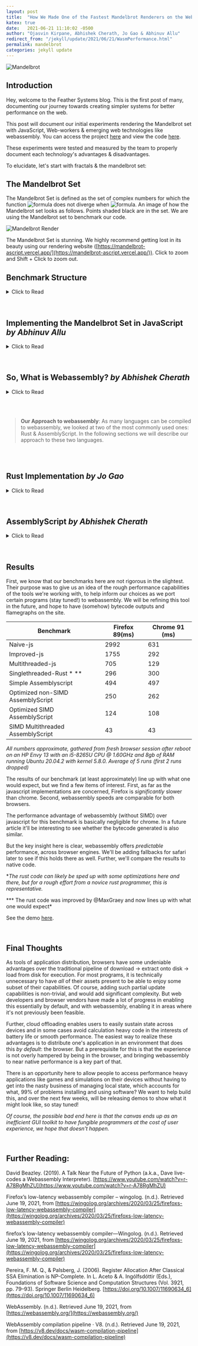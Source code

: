 ```yaml
---
layout: post
title:  "How We Made One of the Fastest Mandelbrot Renderers on the Web."
katex: true
date:   2021-06-21 11:10:02 -0500
author: "Ojasvin Kirpane, Abhishek Cherath, Jo Gao & Abhinuv Allu"
redirect_from: "/jekyll/update/2021/06/21/WasmPerformance.html"
permalink: mandelbrot
categories: jekyll update
---
```

![Mandelbrot]({{site.baseurl}}/assets/1-Thumbnail-Mandelbrot.png)

## Introduction

Hey, welcome to the Feather Systems blog. This is the first post of many, documenting our journey towards creating simpler systems for better performance on the web. 

This post will document our initial experiments rendering the Mandelbrot set with JavaScript, Web-workers & emerging web technologies like webassembly.  You can access the project [here](https://js-wasm-mandelbrot-benchmark-3.vercel.app/) and view the code [here](https://github.com/AO-Design-Inc/js-wasm-mandelbrot-benchmark).

These experiments were tested and measured by the team to properly document each technology's advantages & disadvantages. 

To elucidate, let's start with fractals & the mandelbrot set:

## The Mandelbrot Set

The Mandelbrot Set is defined as the set of complex numbers for which the function ![formula](https://render.githubusercontent.com/render/math?math=z_{n%2B1}=z_{n}^{2}%2Bc)  does not diverge when ![formula](https://render.githubusercontent.com/render/math?math=z_{0}=0). An image of how the Mandelbrot set looks as follows. Points shaded black are in the set. We are using the Mandelbrot set to benchmark our code.

![Mandelbrot Render]({{site.baseurl}}/assets/1-MandelbrotRender.png)

The Mandelbrot Set is stunning. We highly recommend getting lost in its beauty using our rendering website ([https://mandelbrot-ascript.vercel.app/](https://mandelbrot-ascript.vercel.app/)). Click to zoom and Shift + Click to zoom out.

## Benchmark Structure
<details>
<summary>Click to Read</summary>

[The benchmarking site](https://js-wasm-mandelbrot-benchmark-3.vercel.app/) is designed to display each iteration we developed with a rough estimate for performance measured in milliseconds. For each version, a function was written to perform the Mandelbrot calculations and return a JavaScript ImageData object that could be easily put on the Canvas. Once the user selects a version from the drop down menu, the corresponding function is called. Since the functions can take some time to complete, they are called from a Web-worker to prevent the main thread from freezing while the function runs. The performance is calculated using `performance.now()` calls before and after the function call that returns the ImageData object. 

Across all iterations, I used the following values:

```jsx
const START_X_TOTAL:f32 = 0.300283

const START_Y_TOTAL:f32 =  -0.48857

const WINDOW:f32 = 0.01

const step_X:f32= WINDOW/f32(canvas_width);

const step_Y:f32 = WINDOW/f32(canvas_height);

const ITER_CONST:i32 = 1000
```

**FOR MULTITHREADED**

```jsx
const N_THREADS = 4
```

We assume that the canvas width and height are integers. To determine if a point was in the Mandelbrot set, we iterated the Mandelbrot function on the point up to `ITER_CONST`, returning the number of times the function had iterated. We use the returned Mandelbrot value to set the color. 

You may notice that RGB values get clamped at 255, making it seem like the exercise of iterating all the way to 1000 is just for the sake of testing performance, which it is. (Here is a whole list of [smarter and better coloring algorithms](https://en.wikipedia.org/wiki/Plotting_algorithms_for_the_Mandelbrot_set) that we will not be using in this benchmarking exercise.)

As of when this article was published, the following versions are available on the Benchmarking Site:

- Naive JS single threaded
- Rust WASM using bindgen (single threaded)
- Assemblyscript old version (single threaded, not thread safe)
- Assemblyscript new version (single threaded, thread safe)
- Assemblyscript SIMD WASM (singlethreaded, multithreaded)
- New JS(less memory allocation) singlethreaded
- New JS SharedMemoryBuffer multithreaded
</details>

<br>

<br>


## Implementing the Mandelbrot Set in JavaScript *by Abhinuv Allu*
<details>
<summary>Click to Read</summary>

I began the testing process with the web's best frenemy, Javascipt.

I started with a naive approach to implement the Mandelbrot set in JavaScript and then try and optimize later. I started by creating a class for Complex numbers. This class would be able to add, multiply and return the magnitude. For the magnitude, I used a library function Math.hypot. Down below is our first initial implementation of the Complex class.

```jsx
class Complex {
    constructor(real, imag){
      this.real = real;
      this.imag = imag;
    }
//Function that add this complex number with another complex number, cplx
    add(cplx) {
      this.real += cplx.real;
      this.imag += cplx.imag;
      return this;
    }
//Fuction that returns the magnitude of this complex number
     mag(cplx) {
      return Math.hypot(this.real,this.imag);
    }
//Function that multiplies this complex number with another complex number, cplx
    mul(cplx) {
      const real_part = this.real*cplx.real - this.imag*cplx.imag;
      const imag_part = this.imag*cplx.real + this.real*cplx.imag;
      this.real = real_part;
      this.imag = imag_part;
      return this;
    }
  }
```

The program iterated through each element of the canvas to compute whether or not they were in the Mandelbrot set. 

```jsx
function mandelbrot(cplx) {
  let z = new Complex(0,0);
  
  let count = 0;
  while (z.mag() <= 2 && count < ITER_CONST) {
    z = (z.mul(z)).add(cplx);
    count++;
  }
  
  return count;
}
```

These data points were added to an array which is then painted onto the Canvas. I had some ideas about optimizations with help from the profiler, however the most fascinating insight was that the Math.hypot function for two numbers is an order of magnitude slower than squaring, adding, and then computing the square root. During the profiling of the initial code I found out that Math.hypot was taking up most of the time. 

![Hypotenuse]({{site.baseurl}}/assets/1-MathHypot.png)

### Improved JavaScript

To improve the initial naive approach, I decided to add multithreading. I started this with a naive way of having the worker compute each point and then send it back to receive the next point but, the message overhead was immense and resulted in a single threaded function as I only had one worker. The next step was experimenting with divisibility classes to add multiple workers. But this had the same problem where the overhead of sending & receiving a message from the workers was just too much. Eventually, I figured out that I would have each worker compute a set number of rows at a time. 

```jsx
//This is in the main function which calls the workers to do the work
for(let i=0; i<workerCount; i++){
  const worker = new Worker("worker.js");
  const INDEXES_PER_WORKER = Math.floor((X_LEN*Y_LEN)/workerCount);
  const N_ROWS_PER_THREAD = Math.floor(X_LEN/workerCount);
  const START_XC = N_ROWS_PER_THREAD * i;
  var START_INDEX = i*INDEXES_PER_WORKER;
  var END_INDEX= START_INDEX + INDEXES_PER_WORKER;
  
  worker.onmessage = ({data}) => {
    const COMPUTED_ROWS = data;
    points_array[i]= COMPUTED_ROWS;
     doneCount++;
    if(doneCount == workerCount) {
      points_array = points_array.flat();

      
      draw(points_array);
    }
  }
```

```jsx
//This is how it looks now in the worker function
onmessage = function({data}) {
  const{START_XC, STEP_X, STEP_Y, N_ROWS_PER_THREAD, Y_LEN} = data;
  const points_in_thread = new Array(Y_LEN * N_ROWS_PER_THREAD);

    for(let x = -2.0 + START_XC * STEP_X, count_x = 0; count_x < N_ROWS_PER_THREAD; x+=STEP_X, count_x++){
      for( let y = -2.0, count_y =0; count_y < Y_LEN; y+=STEP_Y, count_y++){
        points_in_thread[count_x * Y_LEN + count_y] = mandelbrot(new Complex(y,x));
      }
    }
    postMessage(points_in_thread);
  }
```

### Shared Buffer

Since all the points would be added to the same array it would make sense that having a shared buffer to reduce the overhead needed to send array points would decrease the compute time. So I added a shared buffer that was formatted like an ImageData object so it would be easier to paint it onto the canvas. This required some rewriting of the some steps here and there, but it ended up being faster.

The other issue with using a Shared Buffer is that I had to add promises to the code, so werefactored it to include promises. 

 

```jsx
//This is in the main function which calls the workers to do the work
return new Promise((resolve) => {
    var worker = new Worker("benchmarks/multithreaded-js/sharedworker.js");

    worker.postMessage(parameters);

    worker.onmessage = function(){
      resolve("worker finished");
    }
  });
}

async function returnSharedBufferjs(START_X_TOTAL, START_Y_TOTAL, CANVAS_WIDTH, CANVAS_HEIGHT, WINDOW){
  
  const X_LEN = CANVAS_WIDTH;
  const Y_LEN = CANVAS_HEIGHT;
  const window = WINDOW;
  const STEP_X = window/X_LEN;
  const STEP_Y = window/Y_LEN;
  const workerCount = 4;
  const sharedBuffer = new SharedArrayBuffer(X_LEN*Y_LEN*4);
  const sharedArray = new Uint8ClampedArray(sharedBuffer);
  sharedArray.fill(0);

  const N_ROWS_PER_THREAD = Math.floor(X_LEN/workerCount);
  var START_YC = N_ROWS_PER_THREAD;

  var parameters = {START_X_TOTAL,START_Y_TOTAL, START_YC, STEP_X, STEP_Y, N_ROWS_PER_THREAD, X_LEN, sharedArray};
  var promises = [];

  for(let i=0; i<workerCount; i++){

    parameters.START_YC = N_ROWS_PER_THREAD * i;

    promises.push(createWorker(parameters));
  }
```

```jsx
//This is how it looks now in the worker function
onmessage = function({data}) {
    const{START_X_TOTAL,START_Y_TOTAL,START_YC, STEP_X, STEP_Y, N_ROWS_PER_THREAD, X_LEN, sharedArray} = data;
    for( let y = START_Y_TOTAL+ START_YC * STEP_Y, count_y =START_YC; count_y < N_ROWS_PER_THREAD+START_YC; y+=STEP_Y, count_y++)
    {
      for(let x = START_X_TOTAL , count_x = 0; count_x < X_LEN; x+=STEP_X, count_x++)
      {
        
        let index = 4*(count_x  + count_y* X_LEN);
        val = mandelbrot(new Complex(x,y));
         sharedArray[index+ 0] = val; 
         sharedArray[index+ 1] = val; 
         sharedArray[index+ 2] = val; 
         sharedArray[index+ 3] = 255;      
      }
    }
      postMessage("done");
  }
```

These changes made the code perform a lot better. You can check out it's performance in the "[Results](https://www.notion.so/On-WebAssembly-Performance-and-the-Mandelbrot-WORKING-TITLE-96760f3f113343c894c00f52cdef3ef0)" section. JavaScript was extremely performant (especially on Chrome) and gave us hope that pushing the boundaries of speed on the web was possible.
</details>

<br>

<br>

## So, What is Webassembly? *by Abhishek Cherath*
<details>
<summary>Click to Read</summary>

In our quest to further optimize performance, we used webassembly, an emerging web technology optimized for what we are trying to achieve. So, what is it?
Insofar as an overview is concerned, nothing beats Lin Clark's cartoon intro [here](https://hacks.mozilla.org/2017/02/a-cartoon-intro-to-webassembly/), and the MDN docs [here](https://developer.mozilla.org/en-US/docs/WebAssembly). Put simply, webassembly is a low level typed language that targets the browser's VM. For some reasons[1] , it's very quick and easy to compile into decently fast machine code.

Fundamentally, the language was designed to offer the best possible latency (time to execution) and speed of execution. Low latency is achieved by having a small binary representation (vs javascript's textual representation) and having type definitions and a function table at the start of a .wasm module, which allows compilers to compile in a streaming fashion, instead of needing to have access to the entire file before starting. 

Speed of execution requires slow compilation with multiple passes for the compiler to accurately assess the best register allocation, optimize out unnecessary instructions and do whatever other things compilers do. (*note: I have frankly no idea what goes into compiler optimization, I just know it takes time*)

To satisfy both these goals, browsers (atleast Firefox and Chrome) have two compilers for webassembly, the first compiles the module as it's called from the network, and is basically instant ([here](https://v8.dev/docs/wasm-compilation-pipeline), chrome devs claim that theirs can do on the order of 10+ mb of code per second, so the bottleneck will almost always be the speed of the network rather than the compiler.) The second does optimization and dynamically replaces the unoptimized bytecode from the first when it's done.

It's interesting to note here that, *a priori* there's no reason to expect that webassembly code for high performance stuff [2] (like fractal calculation) will be any faster than its javascript counterpart. Since the hot loop (calculating escape time) is running many thousands of times, one would expect the javascript JIT compiler to infer the output types and get basically similar bytecode, while amortizing its greater overhead considering workload size.

In a later article, I will be examining this conjecture, and taking a deeper look at the flamegraphs and bytecode generated by our benchmarks.

The other interesting thing about webassembly is its memory model, programs do not have access to their own instructions and stack machine memory (so no self modifying code, and no messing with values on the stack). What they do have access to is a block of linear memory, which is backed by a javascript ArrayBuffer, and byte addressed (ie. memory[0] is 1 byte long.)

*[1]I'm not entirely sure why, but it's some combination of coding for a simple stack machine, having type information, linear memory, and being easy to parse.*

*[2]This is **mostly** true, except for vectorization. SIMD (Single Instruction Multiple Data) instructions are featured in the webassembly spec and implemented by chrome and firefox, which do not expose them in js, and have no plans to do so. (although* I *suppose there's nothing stopping a JIT from autovectorizing, is there?)*

</details>

<br><br>

> **Our Approach to webassembly**: As many languages can be compiled to webassembly, we looked at two of the most commonly used ones: Rust & AssemblyScript. In the following sections we will describe our approach to these two languages.

<br><br>

## Rust Implementation *by Jo Gao*
<details>
<summary>Click to Read</summary>

### Singlethreaded

I wrote a similar implementation of the function in Rust that would return an ImageData object of the Mandelbrot Set. It uses [wasm-bindgen](https://rustwasm.github.io/wasm-bindgen/), a Rust library that will compile Rust code to webassembly, and then generate the bindings and glue between JavaScript and webassembly so that it can be run on the web. It handles all the type conversions between JavaScript and webassembly and facilitates the compilation of Rust to webassembly. 

In the iterative `in_mandelbrot` function, `count` is set to iterate all the way to 1000 for benchmarking purposes. When returning, `count` is set to 255 if larger than 255 to prevent having to cast numbers larger than 255 to u8.

```rust
fn in_mandelbrot(cplx: &Complex) -> u8 {
    const ITER_CONST: i32 = 1000;
    let mut z = build_complex(0.0, 0.0);
    let mut count: i32 = 0;

    while z.mag() <= 2.0 && count < ITER_CONST {
        z = (z.square()).add(&cplx); // z = z^2 + cplx
        count += 1;
    }

    if count > 255 {
        count = 255;
    }
    count as u8
}
```

The magic of wasm-bindgen kicks in here, allowing us to create the ImageData object right in the Rust code by providing the type and the constructor signature:

```rust
#[wasm_bindgen]
extern "C" {
    pub type ImageData;

    #[wasm_bindgen(constructor, catch)]
    fn new(data: &Uint8ClampedArray, width: f64, height: f64) -> Result<ImageData, JsValue>;
}

#[wasm_bindgen]
pub fn run(start_x: f64, start_y: f64, width: u32, height: u32, window: f64) -> ImageData{

    let y_len: i32 = height as i32;
    let x_len: i32 = width as i32;

    let pixels: usize = (x_len * y_len) as usize;

    let mut points_array = vec![0; pixels*4];
    fill_mandelbrot(&mut points_array, start_x, start_y, x_len, y_len, window);

    let pointer = points_array.as_ptr() as usize;

    let mem = wasm_bindgen::memory().unchecked_into::<WebAssembly::Memory>();
    let new_array = Uint8ClampedArray::new(&mem.buffer()).slice(pointer as u32, (pointer + pixels*4) as u32);
    ImageData::new(&new_array, x_len.into(), y_len.into()).unwrap()
}
```

After compiling this code, wasm-bindgen outputs a number of files that are meant to be bundled using [Webpack](https://webpack.js.org/) and imported to your JavaScript file as an ES6 module, allowing access to the functions that were written in Rust. The idea is that after compiling and importing the module, calling `run(...)`would return a whole JavaScript ImageData Object. 

Unfortunately, our Benchmarking Site is structured to use a web worker to call this function. Modules cannot be imported to web workers. However, they can be imported to module workers, web workers that support module import, but as of today, Firefox does not support this feature. 

This is an infeasible solution because I was unwilling to limit the availability of our benchmark site for this implementation. After many hours of tinkering with the existing setup, I found a workaround that eliminated the need for Webpack altogether: after compiling with wasm-bindgen, I copy and pasted the entire outputted .js file with the import and exports removed, appended the wrapper function I had written to it, and called `init(...)` on the outputted .wasm. 

After confirming that this worked, A colleague and I  wrote a shell script to automatically do this after compilation. Albeit a little unpleasant on the eyes, it does the job:

```bash
sed '/import\W/d;s/^export//g;/default/d' pkg/Mandelbrot.js > tmp_mandel_import.js
cat tmp_mandel_import.js  mandel_src.js > Mandelbrot.js
rm tmp_mandel_import.js
```

### Rust & Webassembly Multi-Threaded

To further improve performance in Rust, I carried out the same calculations, but in parallel this time. An advantage of the Mandelbrot Set is that determining whether a pixel falls within the set or not can be done completely independently of other pixels. The outcome of each pixel has no effect on the others, making the transition to multithreading straightforward.

I used the [Parallel Raytracing example](https://github.com/rustwasm/wasm-bindgen/tree/master/examples/raytrace-parallel). given in the Wasm-Bindgen repo, as a starting point.  Using a combination of web workers and the Rayon Crate for data parallelism in Rust yielded a pretty fast multithreaded Mandelbrot Set. 

*Unfortunately,* I *was unable to include this version of the Mandelbrot in the final Benchmarking website* because I ran into a similar problem with the wasm-bindgen and module output. This time, it was further complicated by the Webworkers being created from within the Rust code. The funky workaround that had allowed for the singlethreaded RustWasm example to run on the Benchmarking Site failed to work the same magic for this implementation. 

This version of the Mandelbrot also makes use of the SharedArrayBuffer, and had it been on the site, would not work in Safari and browsers that do not support SharedArrayBuffer Objects.
</details>

<br>

<br>

## AssemblyScript *by Abhishek Cherath*

<details>
<summary>Click to Read</summary>

AssemblyScript compiles a subset of typescript to webassembly. To get an idea of how simple it is to write it, here's essentially the same javascript code from earlier, with type annotations and minor changes for webassembly:

```jsx
declare const canvas_width: i32;
declare const canvas_height: i32;
declare const ITER_CONST: i16;
declare const START_X_TOTAL:f32
declare const START_Y_TOTAL:f32
declare const WINDOW:f32

@unmanaged
class Complex {
	real: f64 = 0;
	imag: f64 = 0;

	constructor(real:f64, imag:f64){
		this.real = real;
		this.imag = imag;
	}

	@inline
	add(cplx: Complex): Complex {
		this.real = this.real + cplx.real;
		this.imag = this.imag + cplx.imag;
		return this;
	}

	@inline
	mag(): f64 {
		return Math.sqrt(this.real * this.real + this.imag * this.imag)
	}

	@inline
	mul(cplx: Complex): Complex {
		const __tempr  = this.real*cplx.real - this.imag*cplx.imag;
		const __tempi = this.imag*cplx.real + this.real*cplx.imag;
		this.real = __tempr;
		this.imag = __tempi;
		return this
	}

	set(real:f64,imag:f64): void {
		this.real = real;
		this.imag = imag;
	}

}

const z:Complex = new Complex(0,0);
const cplx:Complex = new Complex(0,0)

@inline
function mandelbrot(real:f64,imag:f64):i16{
	z.set(0,0)
	cplx.set(real,imag)

	let count:i16 = 0;
	for (; z.mag() <= 2; count++) {
		(z.mul(z)).add(cplx); // z = z^2 + cplx
		if (count > ITER_CONST) {
			break;
		}
	}
	return count;
}
/*
stores array of i16s at start of memory 
corresponding to escape count at pixels in
array
*/
export function compute(): void {
	let memcounter = 0
	const step_X:f32 = WINDOW/f32(canvas_width);
	const step_Y:f32 = WINDOW/f32(canvas_height);
	for (let y = START_Y_TOTAL, count_y = 0; count_y < canvas_height; y += step_Y, count_y++){
		for (let x = START_X_TOTAL, count_x = 0; count_x < canvas_width; x += step_X, count_x++){
			store<i16>(memcounter, mandelbrot(x,y));
			memcounter += 2
		}
	}
}
```

The only really noteworthy change was to not have `new` in the hot loop. The Assemblyscript garbage collector had some trouble with it and total allocation would exceed webassembly's 100  page memory limit[1]. I suspect that sort of code will be usable once the webassembly GC proposals, which allow wasm modules to hook into the browser's GC, are implemented.

### Threading

The fastest way to thread code in browsers is to use [SharedArrayBuffer](https://developer.mozilla.org/en-US/docs/Web/JavaScript/Reference/Global_Objects/SharedArrayBuffer), this also requires the following CORS headers.

```jsx
Cross-Origin-Opener-Policy: same-origin
Cross-Origin-Embedder-Policy: require-corp
```

This is to ensure cross-origin isolation, which protects against memory being exfiltrated somehow (I might explore this in the future, but that's about all I know for the moment.) webassembly memories can also be created with a backing SharedArrayBuffer, which allows fast multithreading, as separate web-workers can run the same webassembly module and write their results to the same memory, meaning that large objects don't need to be passed around using postmessage, and the many O(N) overheads to do with copying and creating new arrays can be avoided.

However, while Assemblyscript [allows](https://www.assemblyscript.org/stdlib/builtins.html#atomics-%F0%9F%A6%84) access to atomic instructions, it does not implement any sort of locking. So any program that reads and writes to memory will need to be adjusted to thread with shared memory. This means that the program seen above, with its Complex class and set calls reading and writing to the linear memory quite often, is very prone to... interesting behaviour when threaded.

![Noisey Mandelbrot]({{site.baseurl}}/assets/1-MandelbrotNoise.png)

Exhibit A of nondeterministic behavior

That being said, for small examples such as fractal calculation, it's quite easy to limit mutability to local variables (which are on the stack, not in the linear memory, and so are not shared) and avoid the problem entirely. Like in the following code:

```jsx
@inline
function mandelbrot(c_r:f64, c_i:f64):i16{
	let count:i16 = 0;
	let z_r:f64 = 0., z_i:f64 = 0., t_r:f64 = 0., t_i:f64 = 0.;
	for(; z_r*z_r + z_i*z_i < 4; count++) {
		t_r = z_r*z_r - z_i*z_i + c_r;
		t_i = 2*z_i*z_r + c_i;
		z_r = t_r;
		z_i = t_i;
		if(count > ITER_CONST) {
			break;
		}
	}
	return count;
}
/*
stores array of i16s at start of memory 
corresponding to escape count at pixels in
array
*/
export function compute():void {
	let memcounter = 0
	const step_X:f32 = WINDOW/f32(canvas_width);
	const step_Y:f32 = WINDOW/f32(canvas_height);
	for (let y = START_Y_TOTAL, count_y = 0; count_y < canvas_height; y += step_Y, count_y++){
		for (let x = START_X_TOTAL, count_x = 0; count_x < canvas_width; x += step_X, count_x++){
			store<i16>(memcounter, mandelbrot(x,y));
			memcounter += 2
		}
	}
}
```

*note that the store instruction there might look like it would cause issues, but as long as threads work on different parts of the image, that should not be a problem.*

### SIMD

SIMD (Single Instruction Multiple Data) instructions are special instructions on the CPU that allow multiple additions, multiplications etc to be carried out in parallel on the same core)

![SIMD Explaination](https://upload.wikimedia.org/wikipedia/commons/c/ce/SIMD2.svg)

By Vadikus - Own work, CC BY-SA 4.0, [https://commons.wikimedia.org/w/index.php?curid=39715273](https://commons.wikimedia.org/w/index.php?curid=39715273)

They're not in the webassembly spec as yet, but should be [soon](https://webassembly.github.io/simd/core/exec/instructions.html#simd-instructions), and are currently available on chrome and firefox (although not on ARM in firefox 89, ie. apple M1.) Assemblyscript does not autovectorize code, but [allows](https://www.assemblyscript.org/stdlib/builtins.html#simd-%F0%9F%A6%84) access to the instructions, and provides some sugar for different types and functions to initialise constant vectors.

The vector size in the proposal is 128 bit, which is a decent compromise and is backed by hardware instructions on most modern computers. In the future, [flexible vectors](https://github.com/WebAssembly/flexible-vectors), should be able to allow access to 256, 512 bit vectors that modern intel and AMD CPUs support (consumer ARM chips currently only have 128 bit vectors, as far as I'm aware, although [supercomputer ARM chips do have 512 bit vectors](https://en.wikipedia.org/wiki/AArch64#Scalable_Vector_Extension_(SVE)).)

Vectorizing the mandelbrot code above is not too bad, althought it does look rather messy:

```jsx
@inline
function mandelbrot_simd(c_rl:v128,c_il:v128):v128{
    let in_set : v128 = i32x4(0,0,0,0);
    let z_r : v128 = f32x4(0.,0.,0.,0.);
    let z_i : v128 = f32x4(0.,0.,0.,0.);
    let t_r : v128 = f32x4(0.,0.,0.,0.);
    let t_i : v128 = f32x4(0.,0.,0.,0.);
    const ones = i32x4(1,1,1,1)
    const fours = f32x4(4.,4.,4.,4.)
    const ITER_CONSTS:v128 = v128.splat<i32>(ITER_CONST);
    let count:v128=i32x4(0,0,0,0)
    for(
        let total_count:i32 = 0, any_in_convergence_region:boolean = true;
        any_in_convergence_region &&
        total_count < ITER_CONST;
        total_count++;
    ) {
        z_i = v128.add<f32>(c_il, v128.mul<f32>(v128.add<f32>(z_r,z_r),z_i));
        z_r = v128.add<f32>(c_rl, v128.sub<f32>(t_r,t_i));
        t_r = v128.mul<f32>(z_r,z_r);
        t_i = v128.mul<f32>(z_i,z_i);
        const mask = v128.le<f32>(v128.add<f32>(t_r,t_i),fours);
        any_in_convergence_region = v128.any_true(mask);
        count = v128.add<i32>(count, v128.and(ones,mask));
    }
    return count;
}
```

This should basically be a 4x speedup over the previous code, when run single threaded. Multithreaded, that number will vary depending on how threads are allocated, as work only gets completed as fast as the slowest thread.

### Compiler Flags

For the examples above, some memory is reserved for the purposes of storing the image, in assemblyscript this is achieved by passing the `--memoryBase` flag to the `asc` compiler (as seen in the makefile below)

The other flags are tuned for maximum performance (thanks to [Max Graey](https://github.com/MaxGraey) for -O3 instead of -O3s/z) and to enable necessary features (threads, SIMD.)

```makefile
MEMORY_FLAGS = --maximumMemory 80 --importMemory --noExportMemory --initialMemory 80 --memoryBase 4000000
OPTIMIZATION_FLAGS = -O3 --converge
DEBUG_FLAGS = --sourceMap
FEATURE_FLAGS = --enable simd --enable threads
RUNTIME_FLAGS = --runtime stub
start: install
	npx asc assembly/mandel_final.ts -b build/mandel_final.wasm -t build/mandel_final.wat $(OPTIMIZATION_FLAGS) $(MEMORY_FLAGS) $(FEATURE_FLAGS) $(RUNTIME_FLAGS) $(DEBUG_FLAGS)

install:
	npm i 
```

### Multithreaded SIMD Speed

Benchmark results will be discussed near the end of this article, but the speed of the multithreaded SIMD code is quite astonishing, roughly 3x the speed of multithreaded JS using sharedarraybuffers, and I'm guessing that's held back by module message passing overheads. [HERE](https://mandelbrot-ascript.vercel.app/) is a basic mandelbrot zoom implementation using it (only works in firefox(≥90 on apple m1) and chrome, [here's](https://github.com/pretentious7/mandelbrot-ascript) the github repo.) I'll be working in boundary estimation and period checking along with xaos zoom algorithm into it in a couple of months, so stay tuned for that!

I'm also fairly certain that this is the first(?) SIMD mandelbrot implementation for webassembly, so if anyone wants to use it for anything (under the terms of the GPLv3 License) feel free!

*[1] A page being 64KiB (65,536 bytes), so about 6.5 mb max memory*

</details>

<br>

<br>

## Results

First, we know that our benchmarks here are not rigorous in the slightest. Their purpose was to give us an idea of the rough performance capabilities of the tools we're working with, to help inform our choices as we port certain programs (stay tuned!) to webassembly. We will be refining this tool in the future, and hope to have (somehow) bytecode outputs and flamegraphs on the site.

<table>
<thead>
<tr>
<th>Benchmark</th>
<th>Firefox 89(ms)</th>
<th>Chrome 91 (ms)</th>
</tr>
</thead>
<tbody>
<tr>
<td>Naive-js</td>
<td>2992</td>
<td>631</td>
</tr>
<tr>
<td>Improved-js</td>
<td>1755</td>
<td>292</td>
</tr>
<tr>
<td>Multithreaded-js</td>
<td>705</td>
<td>129</td>
</tr>
<tr>
<td>Singlethreaded-Rust * **</td>
<td>296</td>
<td>300</td>
</tr>
<tr>
<td>Simple Assemblyscript</td>
<td>494</td>
<td>497</td>
</tr>
<tr>
<td>Optimized non-SIMD AssemblyScript</td>
<td>250</td>
<td>262</td>
</tr>
<tr>
<td>Optimized SIMD AssemblyScript</td>
<td>124</td>
<td>108</td>
</tr>
<tr>
<td>SIMD Multithreaded AssemblyScript</td>
<td>43</td>
<td>43</td>
</tr>
</tbody>
</table>


*All numbers approximate, gathered from fresh browser session after reboot on an HP Envy 13 with an i5-8265U CPU @ 1.60GHz and 8gb of RAM running Ubuntu 20.04.2 with kernel 5.8.0. Average of 5 runs (first 2 runs dropped)*

The results of our benchmark (at least approximately) line up with what one would expect, but we find a few items of interest. First, as far as the javascript implementations are concerned, Firefox is *significantly* slower than chrome. Second, webassembly speeds are comparable for both browsers.

The performance advantage of webassembly (without SIMD) over javascript for this benchmark is basically negligible for chrome. In a future article it'll be interesting to see whether the bytecode generated is also similar.

But the key insight here is clear, webassembly offers *predictable* performance, across browser engines. We'll be adding fallbacks for safari later to see if this holds there as well. Further, we'll compare the results to native code.

**The rust code can likely be sped up with some optimizations here and there, but for a rough effort from a novice rust programmer, this is representative.*

*** The rust code was improved by @MaxGraey and now lines up with what one would expect*

See the demo [here](https://js-wasm-mandelbrot-benchmark-3.vercel.app/).

<br>

## Final Thoughts

As tools of application distribution, browsers have some undeniable advantages over the traditional pipeline of download → extract onto disk → load from disk for execution. For most programs, it is technically unnecessary to have *all* of their assets present to be able to enjoy some subset of their capabilities. Of course, adding such partial update capabilities is non-trivial, and would add significant complexity. But web developers and browser vendors have made a lot of progress in enabling this essentially by default, and with webassembly, enabling it in areas where it's not previously been feasible.

Further, cloud offloading enables users to easily sustain state across devices and in some cases avoid calculation heavy code in the interests of battery life or smooth performance. The easiest way to realize these advantages is to distribute one's application in an environment that does this *by default*: the browser. But a prerequisite for this is that the experience is not overly hampered by being in the browser, and bringing webassembly to near native performance is a key part of that. 

There is an opportunity here to allow people to access performance heavy applications like games and simulations on their devices without having to get into the nasty business of managing local state, which accounts for what, 99% of problems installing and using software? We want to help build this, and over the next few weeks, will be releasing demos to show what it might look like, so stay tuned! 

*Of course, the possible bad end here is that the canvas ends up as an inefficient GUI toolkit to have fungible programmers at the cost of user experience, we hope that doesn't happen.*

<br>

## Further Reading:

David Beazley. (2019). A Talk Near the Future of Python (a.k.a., Dave live-codes a Webassembly Interpreter). [https://www.youtube.com/watch?v=r-A78RgMhZU](https://www.youtube.com/watch?v=r-A78RgMhZU)

Firefox’s low-latency webassembly compiler – wingolog. (n.d.). Retrieved June 19, 2021, from [https://wingolog.org/archives/2020/03/25/firefoxs-low-latency-webassembly-compiler](https://wingolog.org/archives/2020/03/25/firefoxs-low-latency-webassembly-compiler)

firefox’s low-latency webassembly compiler—Wingolog. (n.d.). Retrieved June 19, 2021, from [https://wingolog.org/archives/2020/03/25/firefoxs-low-latency-webassembly-compiler](https://wingolog.org/archives/2020/03/25/firefoxs-low-latency-webassembly-compiler)

Pereira, F. M. Q., & Palsberg, J. (2006). Register Allocation After Classical SSA Elimination is NP-Complete. In L. Aceto & A. Ingólfsdóttir (Eds.), Foundations of Software Science and Computation Structures (Vol. 3921, pp. 79–93). Springer Berlin Heidelberg. [https://doi.org/10.1007/11690634_6](https://doi.org/10.1007/11690634_6)

WebAssembly. (n.d.). Retrieved June 19, 2021, from [https://webassembly.org/](https://webassembly.org/)

WebAssembly compilation pipeline · V8. (n.d.). Retrieved June 19, 2021, from [https://v8.dev/docs/wasm-compilation-pipeline](https://v8.dev/docs/wasm-compilation-pipeline)

